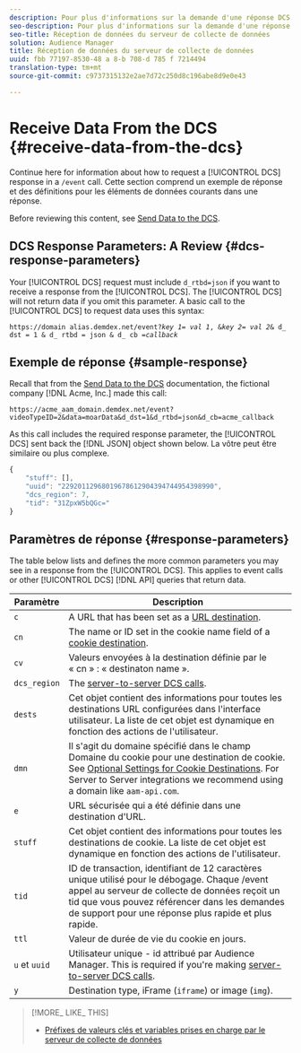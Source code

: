 ```yaml
---
description: Pour plus d'informations sur la demande d'une réponse DCS dans un appel /event, procédez comme suit. Cette section comprend un exemple de réponse et des définitions pour les éléments de données courants dans une réponse.
seo-description: Pour plus d'informations sur la demande d'une réponse DCS dans un appel /event, procédez comme suit. Cette section comprend un exemple de réponse et des définitions pour les éléments de données courants dans une réponse.
seo-title: Réception de données du serveur de collecte de données
solution: Audience Manager
title: Réception de données du serveur de collecte de données
uuid: fbb 77197-8530-48 a 8-b 708-d 785 f 7214494
translation-type: tm+mt
source-git-commit: c9737315132e2ae7d72c250d8c196abe8d9e0e43

---
```



# Receive Data From the DCS {#receive-data-from-the-dcs}

Continue here for information about how to request a [!UICONTROL DCS] response in a `/event` call. Cette section comprend un exemple de réponse et des définitions pour les éléments de données courants dans une réponse.

Before reviewing this content, see [Send Data to the DCS](../../../api/dcs-intro/dcs-event-calls/dcs-url-send.md).

## DCS Response Parameters: A Review {#dcs-response-parameters}

Your [!UICONTROL DCS] request must include `d_rtbd=json` if you want to receive a response from the [!UICONTROL DCS]. The [!UICONTROL DCS] will not return data if you omit this parameter. A basic call to the [!UICONTROL DCS] to request data uses this syntax:

<pre><code>https://domain alias.demdex.net/event<i></i>?<i>key 1</i>= <i>val 1</i>, &amp;<i>key 2</i>= <i>val 2</i>&amp; d_ dst = 1 &amp; d_ rtbd = json &amp; d_ cb =<i>callback</i></code>
</pre>

## Exemple de réponse {#sample-response}

Recall that from the [Send Data to the DCS](../../../api/dcs-intro/dcs-event-calls/dcs-url-send.md) documentation, the fictional company [!DNL Acme, Inc.] made this call:

`https://acme_aam_domain.demdex.net/event?videoTypeID=2&data=moarData&d_dst=1&d_rtbd=json&d_cb=acme_callback`

As this call includes the required response parameter, the [!UICONTROL DCS] sent back the [!DNL JSON] object shown below. La vôtre peut être similaire ou plus complexe.

```js
{
    "stuff": [],
    "uuid": "22920112968019678612904394744954398990",
    "dcs_region": 7,
    "tid": "31ZpxW5bQGc="
}
```

## Paramètres de réponse {#response-parameters}

The table below lists and defines the more common parameters you may see in a response from the [!UICONTROL DCS]. This applies to event calls or other [!UICONTROL DCS] [!DNL API] queries that return data.

| Paramètre | Description |
|--- |--- |
| `c` | A URL that has been set as a [URL destination](../../../features/destinations/manage-destinations.md#configure-url-destination). |
| `cn` | The name or ID set in the cookie name field of a [cookie destination](../../../features/destinations/manage-destinations.md#create-cookie-destination). |
| `cv` | Valeurs envoyées à la destination définie par le « cn » : « destinaton name ». |
| `dcs_region` | The [server-to-server DCS calls](../../../api/dcs-intro/dcs-api-reference/dcs-regions.md). |
| `dests` | Cet objet contient des informations pour toutes les destinations URL configurées dans l'interface utilisateur. La liste de cet objet est dynamique en fonction des actions de l'utilisateur. |
| `dmn` | Il s'agit du domaine spécifié dans le champ Domaine du cookie pour une destination de cookie. See [Optional Settings for Cookie Destinations](../../../features/destinations/manage-destinations.md#optional-settings-cookies).  For  Server to Server integrations we recommend using a domain like `aam-api.com`. |
| `e` | URL sécurisée qui a été définie dans une destination d'URL. |
| `stuff` | Cet objet contient des informations pour toutes les destinations de cookie. La liste de cet objet est dynamique en fonction des actions de l'utilisateur. |
| `tid` | ID de transaction, identifiant de 12 caractères unique utilisé pour le débogage. Chaque /event appel au serveur de collecte de données reçoit un tid que vous pouvez référencer dans les demandes de support pour une réponse plus rapide et plus rapide. |
| `ttl` | Valeur de durée de vie du cookie en jours. |
| `u` et `uuid` | Utilisateur unique - id attribué par Audience Manager. This is required if you're making [server-to-server DCS calls](../../../api/dcs-intro/dcs-s2s/dcs-s2s-calls.md). |
| `y` | Destination type,  iFrame (`iframe`) or image (`img`). |

>[!MORE_ LIKE_ THIS]
>
>* [Préfixes de valeurs clés et variables prises en charge par le serveur de collecte de données](../../../api/dcs-intro/dcs-api-reference/dcs-keys.md)

